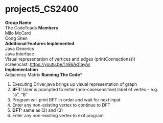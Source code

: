 # project5_CS2400
**Group Name**   
The CodeToads
**Members**  
Milo McCard  
Cong Shen  
**Additional Features Implemented**
<br />
Java Generics <br /> 
Java Interface<br />
Visual representation of vertices and edges (printConnections())<br />
screencast: https://youtu.be/1n96Ad1ayAs<br />
**Implementation**  
Adjacency Matrix
**Running The Code***
1. Executing Driver.java brings up visual representation of graph<br />
2. **BFT:** User is prompted to enter (non-casesensitive) label of vertex - e.g. "a", "B"
3. Program will print BFT in order and wait for next input
4. Enter any non-existing vertex to continue to DFT
5. **DFT:** same as (2) and (3)
6. Enter any non-existing vertex to exit program
